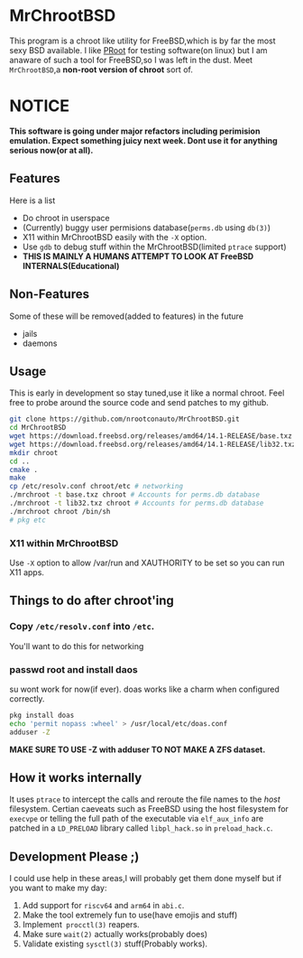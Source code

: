 # MrChrootBSD
  This program is a chroot like utility for FreeBSD,which is by far the most sexy BSD available. I like [PRoot](https://proot-me.github.io/) for testing software(on linux) but I am anaware of such a tool for FreeBSD,so I was left in the dust. Meet `MrChrootBSD`,a **non-root version of chroot** sort of.

# NOTICE

  **This software is going under major refactors including perimision emulation. Expect something juicy next week. Dont use it for anything serious now(or at all).**


## Features
  Here is a list
- Do chroot in userspace
- (Currently) buggy user permisions database(`perms.db` using `db(3)`)
- X11 within MrChrootBSD easily with the `-X` option.
- Use `gdb` to debug stuff within the MrChrootBSD(limited `ptrace` support)
- **THIS IS MAINLY A HUMANS ATTEMPT TO LOOK AT FreeBSD INTERNALS(Educational)**

## Non-Features
  Some of these will be removed(added to features) in the future
- jails
- daemons

## Usage
This is early in development so stay tuned,use it like a normal chroot. Feel free to probe around the source code and send patches to my github.

```sh
git clone https://github.com/nrootconauto/MrChrootBSD.git
cd MrChrootBSD
wget https://download.freebsd.org/releases/amd64/14.1-RELEASE/base.txz
wget https://download.freebsd.org/releases/amd64/14.1-RELEASE/lib32.txz #Needed for gdb for some reason
mkdir chroot
cd ..
cmake .
make
cp /etc/resolv.conf chroot/etc # networking
./mrchroot -t base.txz chroot # Accounts for perms.db database
./mrchroot -t lib32.txz chroot # Accounts for perms.db database
./mrchroot chroot /bin/sh
# pkg etc
``` 

### X11 within MrChrootBSD

  Use `-X` option to allow /var/run and XAUTHORITY to be set so you can run X11 apps.

## Things to do after chroot'ing
### Copy `/etc/resolv.conf` into `/etc`.
  You'll want to do this for networking
### passwd root and install daos
  su wont work for now(if ever). doas works like a charm when configured correctly.
  ```sh
  pkg install doas
  echo 'permit nopass :wheel' > /usr/local/etc/doas.conf
  adduser -Z
  ```
  **MAKE SURE TO USE -Z with adduser TO NOT MAKE A ZFS dataset.**
## How it works internally

  It uses `ptrace` to intercept the calls and reroute the file names to the *host* filesystem. Certian caeveats such as FreeBSD using the host filesystem for `execvpe` or telling the full path of the executable via `elf_aux_info`  are patched in a `LD_PRELOAD` library called `libpl_hack.so` in `preload_hack.c`.

## Development Please ;)
I could use help in these areas,I will probably get them done myself but if you want to make my day:

 1. Add support for `riscv64` and `arm64` in `abi.c`.
 2. Make the tool extremely fun to use(have emojis and stuff)
 3. Implement` procctl(3)` reapers.
 4. Make sure `wait(2)` actually works(probably does)
 5. Validate existing `sysctl(3)` stuff(Probably works).
